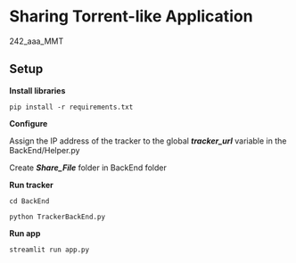 # Sharing Torrent-like Application
242_aaa_MMT

## Setup
**Install libraries**

`pip install -r requirements.txt`

**Configure**

Assign the IP address of the tracker to the global ***tracker_url*** variable in the BackEnd/Helper.py

Create ***Share_File*** folder in BackEnd folder

**Run tracker**

`cd BackEnd`

`python TrackerBackEnd.py`

**Run app**

`streamlit run app.py`
